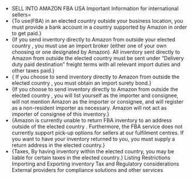 - SELL INTO AMAZON FBA USA
 Important Information for international sellers=
- {To use(FBA) in an elected country outside your business location, you must provide a bank account in a country supported by Amazon in order to get paid.}
 - {If you send inventory directly to Amazon from outside your elected country , you must use an import broker (either one of your own choosing or one designated by Amazon). All inventory sent directly to Amazon from outside the elected country must be sent under “Delivery duty paid destination” freight terms with all relevant import duties and other taxes paid.}
 - { If you choose to send inventory directly to Amazon from outside the elected country , you must obtain an import surety bond.}
 - {If you choose to send inventory directly to Amazon from outside the elected country , you will list yourself as the importer and consignee, will not mention Amazon as the importer or consignee, and will register as a non-resident importer as necessary. Amazon will not act as importer of consignee of this inventory.}
 - {Amazon is currently unable to return FBA inventory to an address outside of the elected country . Furthermore, the FBA service does not currently support pick-up options for sellers at our fulfilment centres. If you want to have your inventory returned to you, you must supply a return address in the elected country.}
 - {Taxes, By having inventory within the elected country, you may be liable for certain taxes in the elected country.}
 Listing Restrictions
 Importing and Exporting inventory
 Tax and Regulatory considerations
 External providers for compliance solutions and other services

